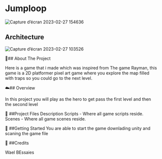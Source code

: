 # Jumploop
![Capture d’écran 2023-02-27 154636](https://user-images.githubusercontent.com/98318644/221596659-07bb31f6-253f-428a-b44a-a236d5f6376a.png)




## Architecture






![Capture d’écran 2023-02-27 103526](https://user-images.githubusercontent.com/98318644/221597180-b18280f5-c081-4b08-8ed8-0fead9de1f58.png)


📝## About The Project


Here is a game that i made which was inspired from The game Rayman, this game is a 2D platformer pixel art game where you explore the map filled with traps so you could go to the next level.

☁️## Overview


In this project you will play as the hero to get pass the first level and then the second level

💾 ##Project Files Description
Scripts - Where all game scripts reside.
Scenes - Where all game scenes reside.

📖 ##Getting Started
You are able to start the game downlading unity and scaning the game file

📜 ##Credits


Wael BEssaies
